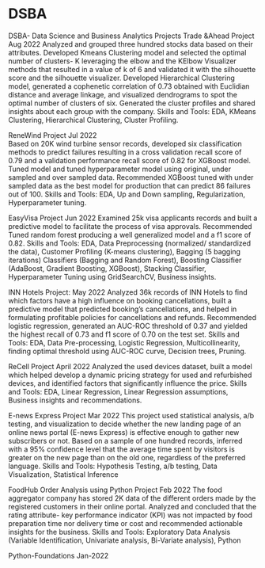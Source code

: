 # DSBA
DSBA- Data Science and Business Analytics Projects
Trade &Ahead Project                                                                                                                                                           Aug 2022
Analyzed and grouped three hundred stocks data based on their attributes. Developed Kmeans Clustering model and selected the optimal number of clusters- K leveraging the elbow and the KElbow Visualizer methods that resulted in a value of k of 6 and validated it with the silhouette score and the silhouette visualizer. Developed Hierarchical Clustering model, generated a cophenetic correlation of 0.73 obtained with Euclidian distance and average linkage, and visualized dendrograms to spot the optimal number of clusters of six. Generated the cluster profiles and shared insights about each group with the company.
Skills and Tools: EDA, KMeans Clustering, Hierarchical Clustering, Cluster Profiling.

ReneWind Project                                                                                                                                                                     Jul 2022                                                                                                              
Based on 20K wind turbine sensor records, developed six classification methods to predict failures resulting in a cross validation recall score of 0.79 and a validation performance recall score of 0.82 for XGBoost model. Tuned model and tuned hyperparameter model using original, under sampled and over sampled data. Recommended XGBoost tuned with under sampled data as the best model for production that can predict 86 failures out of 100. 
Skills and Tools: EDA, Up and Down sampling, Regularization, Hyperparameter tuning.                                                                                                                                                        

EasyVisa Project                                                                                                                                                                      Jun 2022
Examined 25k visa applicants records and built a predictive model to facilitate the process of visa approvals. Recommended Tuned random forest producing a well generalized model and a f1 score of 0.82.
Skills and Tools: EDA, Data Preprocessing (normalized/ standardized the data), Customer Profiling (K-means clustering), Bagging (5 bagging iterations) Classifiers (Bagging and Random Forest), Boosting Classifier (AdaBoost, Gradient Boosting, XGBoost), Stacking Classifier, Hyperparameter Tuning using GridSearchCV, Business insights.

INN Hotels Project:                                                                                                                                                               May 2022
Analyzed 36k records of INN Hotels to find which factors have a high influence on booking cancellations, built a predictive model that predicted booking’s cancellations, and helped in formulating profitable policies for cancellations and refunds. Recommended logistic regression, generated an AUC-ROC threshold of 0.37 and yielded the highest recall of 0.73 and f1 score of 0.70 on the test set.
Skills and Tools: EDA, Data Pre-processing, Logistic Regression, Multicollinearity, finding optimal threshold using AUC-ROC curve, Decision trees, Pruning.

ReCell Project                                                                                                                                                                      April 2022
Analyzed the used devices dataset, built a model which helped develop a dynamic pricing strategy for used and refurbished devices, and identified factors that significantly influence the price.
Skills and Tools: EDA, Linear Regression, Linear Regression assumptions, Business insights and recommendations.

E-news Express Project                                                                                                                                                          Mar 2022
This project used statistical analysis, a/b testing, and visualization to decide whether the new landing page of an online news portal (E-news Express) is effective enough to gather new subscribers or not. Based on a sample of one hundred records, inferred with a 95% confidence level that the average time spent by visitors is greater on the new page than on the old one, regardless of the preferred language. 
Skills and Tools: Hypothesis Testing, a/b testing, Data Visualization, Statistical Inference

FoodHub Order Analysis using Python Project                                                                                                                   Feb 2022
The food aggregator company has stored 2K data of the different orders made by the registered customers in their online portal. Analyzed and concluded that the rating attribute- key performance indicator (KPI) was not impacted by food preparation time nor delivery time or cost and recommended actionable insights for the business.
Skills and Tools: Exploratory Data Analysis (Variable Identification, Univariate analysis, Bi-Variate analysis), Python

Python-Foundations                                                                                                                                                                 Jan-2022


